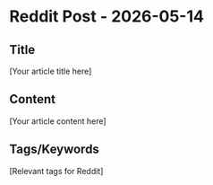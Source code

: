 # Reddit Post - 2026-05-14

## Title
[Your article title here]

## Content
[Your article content here]

## Tags/Keywords
[Relevant tags for Reddit]
